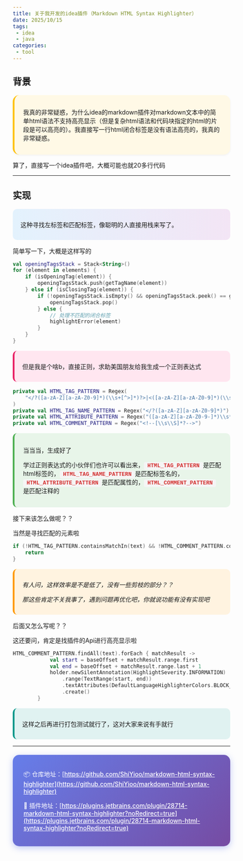 ```yaml
---
title: 关于我开发的idea插件（Markdown HTML Syntax Highlighter）
date: 2025/10/15
tags:
 - idea
 - java
categories:
 - tool
---
```


## 背景

<div class="markdown-word-wrap">

我真的非常疑惑，为什么idea的markdown插件对markdown文本中的简单html语法不支持高亮显示（但是复杂html语法和代码块指定的html的片段是可以高亮的）。我直接写一行html闭合标签是没有语法高亮的，我真的非常疑惑。

</div>

算了，直接写一个idea插件吧，大概可能也就20多行代码

---

## 实现

<div class="section-intro">

这种寻找左标签和匹配标签，像聪明的人直接用栈来写了。

</div>

简单写一下，大概是这样写的

```kotlin
val openingTagsStack = Stack<String>()
for (element in elements) {
    if (isOpeningTag(element)) {
        openingTagsStack.push(getTagName(element))
    } else if (isClosingTag(element)) {
        if (!openingTagsStack.isEmpty() && openingTagsStack.peek() == getTagName(element)) {
            openingTagsStack.pop()
        } else {
            // 处理不匹配的闭合标签
            highlightError(element)
        }
    }
}
```

<div class="highlight-box">

但是我是个啥b，直接正则，求助美国朋友给我生成一个正则表达式

</div>

```kotlin
private val HTML_TAG_PATTERN = Regex(
    "</?([a-zA-Z][a-zA-Z0-9]*)(\\s+[^>]*)?>|<([a-zA-Z][a-zA-Z0-9]*)(\\s+[^>]*)?/>"
)
private val HTML_TAG_NAME_PATTERN = Regex("</?([a-zA-Z][a-zA-Z0-9]*)")
private val HTML_ATTRIBUTE_PATTERN = Regex("([a-zA-Z][a-zA-Z0-9-]*)\\s*=\\s*(\"[^\"]*\"|'[^']*'|[^\\s>]+)")
private val HTML_COMMENT_PATTERN = Regex("<!--[\\s\\S]*?-->")
```

<div class="info-box">

当当当，生成好了

学过正则表达式的小伙伴们也许可以看出来，<span class="code-term">HTML_TAG_PATTERN</span>是匹配html标签的，<span class="code-term">HTML_TAG_NAME_PATTERN</span>是匹配标签名的，<span class="code-term">HTML_ATTRIBUTE_PATTERN</span>是匹配属性的，<span class="code-term">HTML_COMMENT_PATTERN</span>是匹配注释的

</div>

接下来该怎么做呢？？

当然是寻找匹配的元素啦

```kotlin
if (!HTML_TAG_PATTERN.containsMatchIn(text) && !HTML_COMMENT_PATTERN.containsMatchIn(text)) {
    return
}
```

<div class="question-box">

有人问，这样效率是不是低了，没有一些剪枝的部分？？

那这些肯定不关我事了，遇到问题再优化吧，你就说功能有没有实现吧

</div>

后面又怎么写呢？？

这还要问，肯定是找插件的Api进行高亮显示啦

```kotlin
HTML_COMMENT_PATTERN.findAll(text).forEach { matchResult ->
            val start = baseOffset + matchResult.range.first
            val end = baseOffset + matchResult.range.last + 1
            holder.newSilentAnnotation(HighlightSeverity.INFORMATION)
                .range(TextRange(start, end))
                .textAttributes(DefaultLanguageHighlighterColors.BLOCK_COMMENT)
                .create()
        }
```

<div class="success-box">

这样之后再进行打包测试就行了，这对大家来说有手就行

</div>

---

<div class="links-section">

📦 仓库地址：[https://github.com/ShiYioo/markdown-html-syntax-highlighter](https://github.com/ShiYioo/markdown-html-syntax-highlighter)

🔌 插件地址：[https://plugins.jetbrains.com/plugin/28714-markdown-html-syntax-highlighter?noRedirect=true](https://plugins.jetbrains.com/plugin/28714-markdown-html-syntax-highlighter?noRedirect=true)

</div>

<style>
.markdown-word-wrap {
    background-color: #fff9e6;
    border-radius: 15px;
    padding: 15px 20px;
    border-left: 4px solid #ffc107;
    margin: 10px 0;
    box-shadow: 0 2px 4px rgba(0,0,0,0.05);
}

.dark .markdown-word-wrap {
    background-color: #2e2e2e;
    color: #ffffff;
    border-left: 4px solid #ffa726;
}

.section-intro {
    background: linear-gradient(to right, #e3f2fd, #f3e5f5);
    padding: 12px 18px;
    border-radius: 10px;
    margin: 15px 0;
    font-weight: 500;
}

.dark .section-intro {
    background: linear-gradient(to right, #1a237e, #4a148c);
}

.highlight-box {
    background-color: #ffe6f0;
    padding: 12px 18px;
    border-radius: 10px;
    margin: 15px 0;
    border-left: 4px solid #e91e63;
}

.dark .highlight-box {
    background-color: #3d2631;
    border-left: 4px solid #f48fb1;
}

.info-box {
    background-color: #e8f5e9;
    padding: 15px 20px;
    border-radius: 10px;
    margin: 15px 0;
    border-left: 4px solid #4caf50;
}

.dark .info-box {
    background-color: #1b5e20;
    border-left: 4px solid #81c784;
}

.code-term {
    background-color: #f5f5f5;
    padding: 2px 8px;
    border-radius: 4px;
    font-family: 'Courier New', monospace;
    font-size: 0.9em;
    color: #d32f2f;
    font-weight: 600;
}

.dark .code-term {
    background-color: #424242;
    color: #ff6b6b;
}

.question-box {
    background-color: #fff3e0;
    padding: 12px 18px;
    border-radius: 10px;
    margin: 15px 0;
    border-left: 4px solid #ff9800;
    font-style: italic;
}

.dark .question-box {
    background-color: #4e3a24;
    border-left: 4px solid #ffb74d;
}

.success-box {
    background-color: #e0f2f1;
    padding: 12px 18px;
    border-radius: 10px;
    margin: 15px 0;
    border-left: 4px solid #009688;
    font-weight: 500;
}

.dark .success-box {
    background-color: #1e4a47;
    border-left: 4px solid #4db6ac;
}

.links-section {
    background: linear-gradient(135deg, #667eea 0%, #764ba2 100%);
    color: white;
    padding: 20px 25px;
    border-radius: 15px;
    margin: 20px 0;
    box-shadow: 0 4px 15px rgba(102, 126, 234, 0.4);
}

.links-section a {
    color: #fff;
    text-decoration: underline;
    font-weight: 500;
}

.links-section a:hover {
    color: #ffe082;
}

.dark .links-section {
    background: linear-gradient(135deg, #434343 0%, #000000 100%);
    box-shadow: 0 4px 15px rgba(0, 0, 0, 0.6);
}
</style>